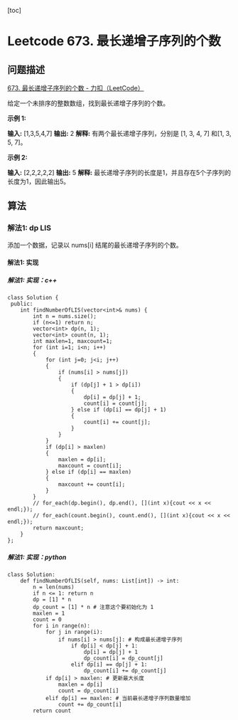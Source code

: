 [toc]


# Leetcode 673. 最长递增子序列的个数

## 问题描述

[673. 最长递增子序列的个数 - 力扣（LeetCode）](https://leetcode-cn.com/problems/number-of-longest-increasing-subsequence/)

给定一个未排序的整数数组，找到最长递增子序列的个数。

**示例 1:**

**输入:** \[1,3,5,4,7\]
**输出:** 2
**解释:** 有两个最长递增子序列，分别是 \[1, 3, 4, 7\] 和\[1, 3, 5, 7\]。

**示例 2:**

**输入:** \[2,2,2,2,2\]
**输出:** 5
**解释:** 最长递增子序列的长度是1，并且存在5个子序列的长度为1，因此输出5。

## 算法

### 解法1: dp LIS


添加一个数据，记录以 nums[i] 结尾的最长递增子序列的个数。

#### 解法1: 实现

##### 解法1: 实现：c++

```
class Solution {
 public:
    int findNumberOfLIS(vector<int>& nums) {
        int n = nums.size();
        if (n<=1) return n;
        vector<int> dp(n, 1);
        vector<int> count(n, 1);
        int maxlen=1, maxcount=1;
        for (int i=1; i<n; i++)
        {
            for (int j=0; j<i; j++)
            {
                if (nums[i] > nums[j]) 
                {
                    if (dp[j] + 1 > dp[i])
                    {
                        dp[i] = dp[j] + 1;
                        count[i] = count[j];
                    } else if (dp[i] == dp[j] + 1)
                    {
                        count[i] += count[j];
                    }
                }
            }  
            if (dp[i] > maxlen) 
            {
                maxlen = dp[i];
                maxcount = count[i];
            } else if (dp[i] == maxlen) 
            {
                maxcount += count[i];
            }
        }
        // for_each(dp.begin(), dp.end(), [](int x){cout << x << endl;});
        // for_each(count.begin(), count.end(), [](int x){cout << x << endl;});
        return maxcount;
    }
};
```

##### 解法1: 实现：python


```
class Solution:
    def findNumberOfLIS(self, nums: List[int]) -> int:
        n = len(nums)
        if n <= 1: return n
        dp = [1] * n
        dp_count = [1] * n # 注意这个要初始化为 1
        maxlen = 1
        count = 0
        for i in range(n):
            for j in range(i):
                if nums[i] > nums[j]: # 构成最长递增子序列
                    if dp[i] < dp[j] + 1:
                        dp[i] = dp[j] + 1
                        dp_count[i] = dp_count[j]
                    elif dp[i] == dp[j] + 1:
                        dp_count[i] += dp_count[j]
            if dp[i] > maxlen: # 更新最大长度
                maxlen = dp[i]
                count = dp_count[i] 
            elif dp[i] == maxlen: # 当前最长递增子序列数量增加
                count += dp_count[i]
        return count
```